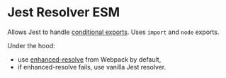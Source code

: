 # Jest Resolver ESM

Allows Jest to handle [conditional exports](https://nodejs.org/api/packages.html#packages_conditional_exports).
Uses `import` and `node` exports.

Under the hood:
- use [enhanced-resolve](https://www.npmjs.com/package/enhanced-resolve) from Webpack by default,
- if enhanced-resolve fails, use vanilla Jest resolver.
